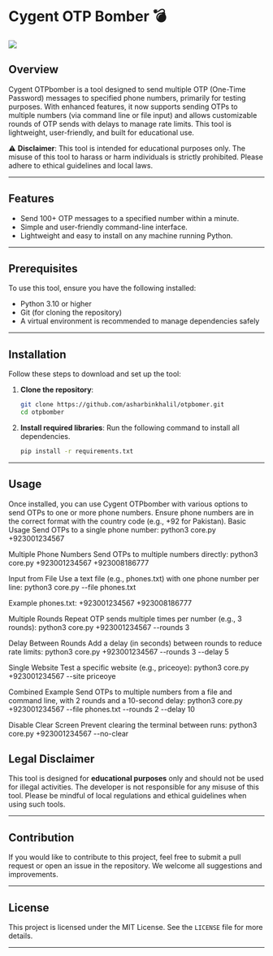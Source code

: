 # Cygent OTP Bomber 💣
![](https://files.catbox.moe/vkstnk.jpeg)

## Overview

Cygent OTPbomber is a tool designed to send multiple OTP (One-Time Password) messages to specified phone numbers, primarily for testing purposes. With enhanced features, it now supports sending OTPs to multiple numbers (via command line or file input) and allows customizable rounds of OTP sends with delays to manage rate limits. This tool is lightweight, user-friendly, and built for educational use.

⚠️ **Disclaimer**: This tool is intended for educational purposes only. The misuse of this tool to harass or harm individuals is strictly prohibited. Please adhere to ethical guidelines and local laws.

---

## Features

- Send 100+ OTP messages to a specified number within a minute.
- Simple and user-friendly command-line interface.
- Lightweight and easy to install on any machine running Python.

---

## Prerequisites

To use this tool, ensure you have the following installed:

- Python 3.10 or higher
- Git (for cloning the repository)
- A virtual environment is recommended to manage dependencies safely

---

## Installation

Follow these steps to download and set up the tool:

1. **Clone the repository**:
   ```bash
   git clone https://github.com/asharbinkhalil/otpbomer.git
   cd otpbomber
   ```

2. **Install required libraries**:
   Run the following command to install all dependencies.
   ```bash
   pip install -r requirements.txt
   ```

---

## Usage

Once installed, you can use Cygent OTPbomber with various options to send OTPs to one or more phone numbers. Ensure phone numbers are in the correct format with the country code (e.g., +92 for Pakistan).
Basic Usage
Send OTPs to a single phone number:
python3 core.py +923001234567

Multiple Phone Numbers
Send OTPs to multiple numbers directly:
python3 core.py +923001234567 +923008186777

Input from File
Use a text file (e.g., phones.txt) with one phone number per line:
python3 core.py --file phones.txt

Example phones.txt:
+923001234567
+923008186777

Multiple Rounds
Repeat OTP sends multiple times per number (e.g., 3 rounds):
python3 core.py +923001234567 --rounds 3

Delay Between Rounds
Add a delay (in seconds) between rounds to reduce rate limits:
python3 core.py +923001234567 --rounds 3 --delay 5

Single Website
Test a specific website (e.g., priceoye):
python3 core.py +923001234567 --site priceoye

Combined Example
Send OTPs to multiple numbers from a file and command line, with 2 rounds and a 10-second delay:
python3 core.py +923001234567 --file phones.txt --rounds 2 --delay 10

Disable Clear Screen
Prevent clearing the terminal between runs:
python3 core.py +923001234567 --no-clear

## Legal Disclaimer

This tool is designed for **educational purposes** only and should not be used for illegal activities. The developer is not responsible for any misuse of this tool. Please be mindful of local regulations and ethical guidelines when using such tools.

---

## Contribution

If you would like to contribute to this project, feel free to submit a pull request or open an issue in the repository. We welcome all suggestions and improvements.

---

## License

This project is licensed under the MIT License. See the `LICENSE` file for more details.

---
